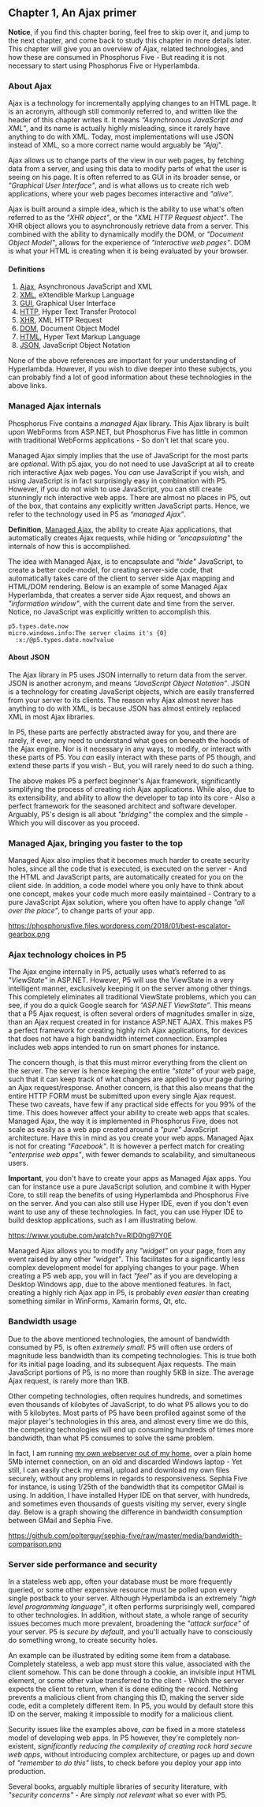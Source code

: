 ## Chapter 1, An Ajax primer

**Notice**, if you find this chapter boring, feel free to skip over it, and jump to the next chapter, and come back
to study this chapter in more details later. This chapter will give you an overview of Ajax, related technologies,
and how these are consumed in Phosphorus Five - But reading it is not necessary to start using Phosphorus Five or
Hyperlambda.

### About Ajax

Ajax is a technology for incrementally applying changes to an HTML page. It is an acronym, although still commonly referred to, 
and written like the header of this chapter writes it. It means _“Asynchronous JavaScript and XML”_, and its name is actually 
highly misleading, since it rarely have anything to do with XML. Today, most implementations will use JSON instead of XML, so 
a more correct name would arguably be _"Ajaj"_.

Ajax allows us to change parts of the view in our web pages, by fetching data from a server, and using this data to modify parts 
of what the user is seeing on his page. It is often referred to as GUI in its broader sense, or _"Graphical User Interface"_, 
and is what allows us to create rich web applications, where your web pages becomes interactive and _"alive"_.

Ajax is built around a simple idea, which is the ability to use what's often referred to as the *"XHR object"*, or 
the *"XML HTTP Request object"*. The XHR object allows you to asynchronously retrieve data from a server. This combined with the 
ability to dynamically modify the DOM, or *"Document Object Model"*, allows for the experience of *"interactive web pages"*. 
DOM is what your HTML is creating when it is being evaluated by your browser.

#### Definitions

1. [Ajax](https://en.wikipedia.org/wiki/Ajax_(programming)), Asynchronous JavaScript and XML
2. [XML](https://en.wikipedia.org/wiki/XML), eXtendible Markup Language
3. [GUI](https://en.wikipedia.org/wiki/Graphical_user_interface), Graphical User Interface
4. [HTTP](https://en.wikipedia.org/wiki/Hypertext_Transfer_Protocol), Hyper Text Transfer Protocol
5. [XHR](https://en.wikipedia.org/wiki/XMLHttpRequest), XML HTTP Request
6. [DOM](https://en.wikipedia.org/wiki/Document_Object_Model), Document Object Model
7. [HTML](https://en.wikipedia.org/wiki/HTML), Hyper Text Markup Language
8. [JSON](https://en.wikipedia.org/wiki/JSON), JavaScript Object Notation

None of the above references are important for your understanding of Hyperlambda. However, if you wish to dive deeper into 
these subjects, you can probably find a lot of good information about these technologies in the above links.

### Managed Ajax internals

Phosphorus Five contains a _managed_ Ajax library. This Ajax library is built upon WebForms from ASP.NET,
but Phosphorus Five has little in common with traditional WebForms applications - So don't let that scare you.

Managed Ajax simply implies that the use of JavaScript for the most parts are *optional*. With p5.ajax, you do not need to use 
JavaScript at all to create rich interactive Ajax web pages. You *can* use JavaScript if you wish, and using JavaScript is in 
fact surprisingly easy in combination with P5. However, if you do not wish to use JavaScript, you can still create stunningly 
rich interactive web apps. There are almost no places in P5, out of the box, that contains any explicitly written JavaScript parts. 
Hence, we refer to the technology used in P5 as _“managed Ajax”_.

**Definition**, [Managed Ajax](https://msdn.microsoft.com/en-us/magazine/mt826343), the ability to create Ajax applications, 
that automatically creates Ajax requests, while hiding or _"encapsulating"_ the internals of how this is accomplished.

The idea with Managed Ajax, is to encapsulate and _"hide"_ JavaScript, to create a better code-model, for creating server-side 
code, that automatically takes care of the client to server side Ajax mapping and HTML/DOM rendering. Below is an example of some Managed
Ajax Hyperlambda, that creates a server side Ajax request, and shows an _"information window"_, with the current date and time
from the server. Notice, no JavaScript was explicitly written to accomplish this.

```hyperlambda-snippet
p5.types.date.now
micro.windows.info:The server claims it's {0}
  :x:/@p5.types.date.now?value
```

#### About JSON

The Ajax library in P5 uses JSON internally to return data from the server. JSON is another acronym, and means _“JavaScript Object Notation”_. 
JSON is a technology for creating JavaScript objects, which are easily transferred from your server to its clients. The reason why
Ajax almost never has anything to do with XML, is because JSON has almost entirely replaced XML in most Ajax libraries.

In P5, these parts are perfectly abstracted away for you, and there are rarely, if ever, any need to understand what goes on 
beneath the hoods of the Ajax engine. Nor is it necessary in any ways, to modify, or interact with these parts of P5. You *can* 
easily interact with these parts of P5 though, and extend these parts if you wish - But, you will rarely need to do such a thing.

The above makes P5 a perfect beginner's Ajax framework, significantly simplifying the process of creating rich Ajax 
applications. While also, due to its extensibility, and ability to allow the developer to tap into its core - Also a perfect 
framework for the seasoned architect and software developer. Arguably, P5's design is all about *"bridging"* the complex and 
the simple - Which you will discover as you proceed.

### Managed Ajax, bringing you faster to the top

Managed Ajax also implies that it becomes much harder to create security holes, since all the code that is executed, is 
executed on the server - And the HTML and JavaScript parts, are automatically created for you on the client side. In addition, 
a code model where you only have to think about one concept, makes your code much more easily maintained - Contrary to a pure 
JavaScript Ajax solution, where you often have to apply change _"all over the place"_, to change parts of your app.

https://phosphorusfive.files.wordpress.com/2018/01/best-escalator-gearbox.png

### Ajax technology choices in P5

The Ajax engine internally in P5, actually uses what’s referred to as *"ViewState"* in ASP.NET. However, P5 will use the ViewState 
in a very intelligent manner, exclusively keeping it on the server among other things. This completely eliminates all traditional 
ViewState problems, which you can see, if you do a quick Google search for *“ASP.NET ViewState”*. This means that a P5 Ajax request, 
is often several orders of magnitudes smaller in size, than an Ajax request created in for instance ASP.NET AJAX. This makes 
P5 a perfect framework for creating highly rich Ajax applications, for devices that does not have a high bandwidth internet 
connection. Examples includes web apps intended to run on smart phones for instance.

The concern though, is that this must mirror everything from the client on the server. The server is hence keeping the entire 
_“state”_ of your web page, such that it can keep track of what changes are applied to your page during an Ajax request/response. 
Another concern, is that this also means that the entire HTTP FORM must be submitted upon every single Ajax request. These two 
caveats, have few if any practical side effects for you 99% of the time. This does however affect your ability to create web apps
that scales. Managed Ajax, the way it is implemented in Phosphorus Five, does not scale as easily as a web app created around a
_"pure"_ JavaScript architecture. Have this in mind as you create your web apps. Managed Ajax is not for creating _"Facebook"_.
It is however a perfect match for creating _"enterprise web apps"_, with fewer demands to scalability, and simultaneous users.

**Important**, you don't have to create your apps as Managed Ajax apps. You can for instance use a pure JavaScript solution,
and combine it with Hyper Core, to still reap the benefits of using Hyperlambda and Phosphorus Five on the server. And you
can also still use Hyper IDE, even if you don't even want to use any of these technologies. In fact, you can use Hyper IDE
to build desktop applications, such as I am illustrating below.

https://www.youtube.com/watch?v=RID0hg97Y0E

Managed Ajax allows you to modify any *"widget"* on your page, from any event raised by any other *"widget"*. This
facilitates for a significantly less complex development model for applying changes to your page. When creating a P5
web app, you will in fact _"feel"_ as if you are developing a Desktop Windows app, due to the above mentioned features.
In fact, creating a highly rich Ajax app in P5, is probably _even easier_ than creating something similar in WinForms,
Xamarin forms, Qt, etc.

### Bandwidth usage

Due to the above mentioned technologies, the amount of bandwidth consumed by P5, is often _extremely small_. P5 will often 
use orders of magnitude less bandwidth than its competing technologies. This is true both for its initial page loading, 
and its subsequent Ajax requests. The main JavaScript portions of P5, is no more than roughly 5KB in size. The average Ajax 
request, is rarely more than 1KB.

Other competing technologies, often requires hundreds, and sometimes even thousands of kilobytes of JavaScript, to do what 
P5 allows you to do with 5 kilobytes. Most parts of P5 have been profiled against some of the major player's
technologies in this area, and almost every time we do this, the competing technologies will end up consuming
hundreds of times more bandwidth, than what P5 consumes to solve the same problem.

In fact, I am running [my own webserver out of my home](https://home.gaiasoul.com), over a plain home 5Mb internet connection,
on an old and discarded Windows laptop - Yet still, I can easily check my email, upload and download my own files
securely, without any problems in regards to responsiveness. Sephia Five for instance, is using 1/25th of the bandwidth
that its competitor GMail is using. In addition, I have installed Hyper IDE on that server, with hundreds, and
sometimes even thousands of guests visiting my server, every single day. Below is a graph showing the difference in
bandwidth consumption between GMail and Sephia Five.

https://github.com/polterguy/sephia-five/raw/master/media/bandwidth-comparison.png

### Server side performance and security

In a stateless web app, often your database must be more frequently queried, or some other expensive resource must be polled 
upon every single postback to your server. Although Hyperlambda is an extremely *"high level programming language"*, it often 
performs surprisingly well, compared to other technologies. In addition, without state, a whole range 
of security issues becomes much more prevalent, broadening the *"attack surface"* of your server. P5 is *secure by default*, 
and you'll actually have to consciously do something wrong, to create security holes.

An example can be illustrated by editing some item from a database. Completely stateless, a web app must store this value, 
associated with the client somehow. This can be done through a cookie, an invisible input HTML element, or some other value 
transferred to the client - Which the server expects the client to return, when it is done editing the record. Nothing prevents 
a malicious client from changing this ID, making the server side code, edit a completely different item. In P5, you would by 
default store this ID on the server, making it impossible to modify for a malicious client.

Security issues like the examples above, *can* be fixed in a more stateless model of developing web apps. In P5 however,
they're completely non-existent, _significantly reducing the complexity of creating rock hard secure web apps_, without
introducing complex architecture, or pages up and down of *"remember to do this"* lists, to check before you deploy your
app into production.

Several books, arguably multiple libraries of security literature, with _"security concerns"_ - Are simply _not relevant_ what so ever with P5.
